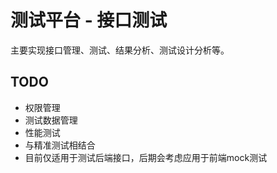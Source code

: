 # 测试平台 - 接口测试
主要实现接口管理、测试、结果分析、测试设计分析等。

## TODO
- 权限管理
- 测试数据管理
- 性能测试
- 与精准测试相结合
- 目前仅适用于测试后端接口，后期会考虑应用于前端mock测试